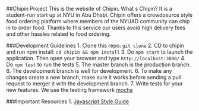 ##Chipin Project
This is the website of Chipin. What s Chipin? It is a student-run start up at NYU in Abu Dhabi.
Chipin offers a crowdosurce style food ordering platform where members of the NYUAD community can
chip in to order food. Thanks to this service our users avoid high delivery fees and other hassles related to food ordering. 

###Development Guidelines
	1. Clone this repo: `git clone`
	2. CD to chipin and run npm install: `cd chipin && npm install`
	3. Do `npm start` to launch the application. Then open your browser and type `http://localhost:3000/`
	4. Do `npm test` to run the tests
	5. The master branch is the production branch.
	6. The development branch is well for development.
	6. To make any changes create a new branch, make sure it works before sending a pull request to merger 
	it with the development branch.
	7. Write tests for your new features. We use the testing framework [mocha](https://github.com/airbnb/javascript)

###Important Resources
	1. [Javascript Style Guide](https://github.com/airbnb/javascript)
